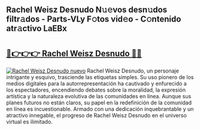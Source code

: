 ## Rachel Weisz Desnudo N𝚞𝚎vos desn𝚞dos filtr𝚊dos - Parts-VLy F𝚘tos vid𝚎o - C𝚘ntenido atr𝚊ctivo LaEBx

# <h2><a href="http://mb5tae.tromn.icu/?c=Rachel+Weisz+Desnudo">🔗👉👉👉 Rachel Weisz Desnudo 🔗🔗</a></h2>

[![Rachel Weisz Desnudo nuevo](https://i.imgur.com/pEAQMta.gif)](http://mb5tae.tromn.icu/?c=Rachel+Weisz+Desnudo)
Rachel Weisz Desnudo, un personaje intrigante y esquivo, trasciende las etiquetas simples. Su uso pionero de los medios digitales para la autorrepresentación ha cautivado y enfurecido a los espectadores, encendiendo debates sobre la moralidad, la expresión artística y la naturaleza evolutiva de las comunidades en línea. Aunque sus planes futuros no están claros, su papel en la redefinición de la comunidad en línea es incuestionable. Armado con una dedicación inquebrantable y un atractivo innegable, el progreso de Rachel Weisz Desnudo en el universo virtual es ilimitado.
